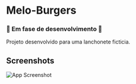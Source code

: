 # Melo-Burgers
### 🚧 Em fase de desenvolvimento 🚧 
Projeto desenvolvido para uma lanchonete ficticia.

## Screenshots

![App Screenshot](https://i.imgur.com/e2tM6HF.png?w=12)
